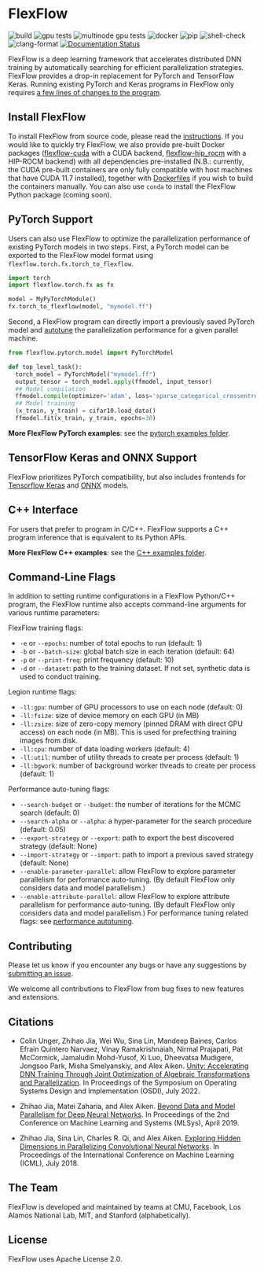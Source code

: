 # FlexFlow
![build](https://github.com/flexflow/flexflow/workflows/build/badge.svg?branch=master) ![gpu tests](https://github.com/flexflow/flexflow/workflows/gpu-ci/badge.svg?branch=master) ![multinode gpu tests](https://github.com/flexflow/flexflow/workflows/multinode-test/badge.svg?branch=master) ![docker](https://github.com/flexflow/flexflow/workflows/docker-build/badge.svg?branch=master) ![pip](https://github.com/flexflow/flexflow/workflows/pip-install/badge.svg?branch=master) ![shell-check](https://github.com/flexflow/flexflow/workflows/Shell%20Check/badge.svg?branch=master) ![clang-format](https://github.com/flexflow/flexflow/workflows/clang-format%20Check/badge.svg?branch=master) [![Documentation Status](https://readthedocs.org/projects/flexflow/badge/?version=latest)](https://flexflow.readthedocs.io/en/latest/?badge=latest)

FlexFlow is a deep learning framework that accelerates distributed DNN training by automatically searching for efficient parallelization strategies. FlexFlow provides a drop-in replacement for PyTorch and TensorFlow Keras. Running existing PyTorch and Keras programs in FlexFlow only requires [a few lines of changes to the program](https://flexflow.ai/keras).

## Install FlexFlow
To install FlexFlow from source code, please read the [instructions](INSTALL.md). If you would like to quickly try FlexFlow, we also provide pre-built Docker packages ([flexflow-cuda](https://github.com/flexflow/FlexFlow/pkgs/container/flexflow-cuda) with a CUDA backend, [flexflow-hip_rocm](https://github.com/flexflow/FlexFlow/pkgs/container/flexflow-hip_rocm) with a HIP-ROCM backend) with all dependencies pre-installed (N.B.: currently, the CUDA pre-built containers are only fully compatible with host machines that have CUDA 11.7 installed), together with [Dockerfiles](./docker) if you wish to build the containers manually. You can also use `conda` to install the FlexFlow Python package (coming soon).

## PyTorch Support
Users can also use FlexFlow to optimize the parallelization performance of existing PyTorch models in two steps. First, a PyTorch model can be exported to the FlexFlow model format using `flexflow.torch.fx.torch_to_flexflow`.
```python
import torch
import flexflow.torch.fx as fx

model = MyPyTorchModule()
fx.torch_to_flexflow(model, "mymodel.ff")
```

Second, a FlexFlow program can directly import a previously saved PyTorch model and [autotune](https://www.usenix.org/conference/osdi22/presentation/unger) the parallelization performance for a given parallel machine.

```python
from flexflow.pytorch.model import PyTorchModel

def top_level_task():
  torch_model = PyTorchModel("mymodel.ff")
  output_tensor = torch_model.apply(ffmodel, input_tensor)
  ## Model compilation
  ffmodel.compile(optimizer='adam', loss='sparse_categorical_crossentropy', metrics=['accuracy'])
  ## Model training
  (x_train, y_train) = cifar10.load_data()
  ffmodel.fit(x_train, y_train, epochs=30)
```

**More FlexFlow PyTorch examples**: see the [pytorch examples folder](https://github.com/flexflow/FlexFlow/tree/master/examples/python/pytorch).

## TensorFlow Keras and ONNX Support
FlexFlow prioritizes PyTorch compatibility, but also includes frontends for [Tensorflow Keras](./docs/source/keras.rst) and [ONNX](./docs/source/onnx.rst) models.

## C++ Interface
For users that prefer to program in C/C++. FlexFlow supports a C++ program inference that is equivalent to its Python APIs.

**More FlexFlow C++ examples**: see the [C++ examples folder](https://github.com/flexflow/FlexFlow/tree/master/examples/cpp).


## Command-Line Flags
In addition to setting runtime configurations in a FlexFlow Python/C++ program, the FlexFlow runtime also accepts command-line arguments for various runtime parameters: 

FlexFlow training flags:
* `-e` or `--epochs`: number of total epochs to run (default: 1)
* `-b` or `--batch-size`: global batch size in each iteration (default: 64)
* `-p` or `--print-freq`: print frequency (default: 10)
* `-d` or `--dataset`: path to the training dataset. If not set, synthetic data is used to conduct training.

Legion runtime flags:
* `-ll:gpu`: number of GPU processors to use on each node (default: 0)
* `-ll:fsize`: size of device memory on each GPU (in MB)
* `-ll:zsize`: size of zero-copy memory (pinned DRAM with direct GPU access) on each node (in MB). This is used for prefecthing training images from disk.
* `-ll:cpu`: number of data loading workers (default: 4)
* `-ll:util`: number of utility threads to create per process (default: 1)
* `-ll:bgwork`: number of background worker threads to create per process (default: 1)

Performance auto-tuning flags:
* `--search-budget` or `--budget`: the number of iterations for the MCMC search (default: 0)
* `--search-alpha` or `--alpha`: a hyper-parameter for the search procedure (default: 0.05)
* `--export-strategy` or `--export`: path to export the best discovered strategy (default: None)
* `--import-strategy` or `--import`: path to import a previous saved strategy (default: None)
* `--enable-parameter-parallel`: allow FlexFlow to explore parameter parallelism for performance auto-tuning. (By default FlexFlow only considers data and model parallelism.)
* `--enable-attribute-parallel`: allow FlexFlow to explore attribute parallelism for performance auto-tuning. (By default FlexFlow only considers data and model parallelism.)
For performance tuning related flags: see [performance autotuning](https://flexflow.ai/search).

## Contributing

Please let us know if you encounter any bugs or have any suggestions by [submitting an issue](https://github.com/flexflow/flexflow/issues).

We welcome all contributions to FlexFlow from bug fixes to new features and extensions.

## Citations
* Colin Unger, Zhihao Jia, Wei Wu, Sina Lin, Mandeep Baines, Carlos Efrain Quintero Narvaez, Vinay Ramakrishnaiah, Nirmal Prajapati, Pat McCormick, Jamaludin Mohd-Yusof, Xi Luo, Dheevatsa Mudigere, Jongsoo Park, Misha Smelyanskiy, and Alex Aiken. [Unity: Accelerating DNN Training Through Joint Optimization of Algebraic Transformations and Parallelization](https://www.usenix.org/conference/osdi22/presentation/unger). In Proceedings of the Symposium on Operating Systems Design and Implementation (OSDI), July 2022. 

* Zhihao Jia, Matei Zaharia, and Alex Aiken. [Beyond Data and Model Parallelism for Deep Neural Networks](https://cs.stanford.edu/~zhihao/papers/sysml19a.pdf). In Proceedings of the 2nd Conference on Machine Learning and Systems (MLSys), April 2019.

* Zhihao Jia, Sina Lin, Charles R. Qi, and Alex Aiken. [Exploring Hidden Dimensions in Parallelizing Convolutional Neural Networks](http://proceedings.mlr.press/v80/jia18a/jia18a.pdf). In Proceedings of the International Conference on Machine Learning (ICML), July 2018.

## The Team
FlexFlow is developed and maintained by teams at CMU, Facebook, Los Alamos National Lab, MIT, and Stanford (alphabetically).

## License
FlexFlow uses Apache License 2.0.
